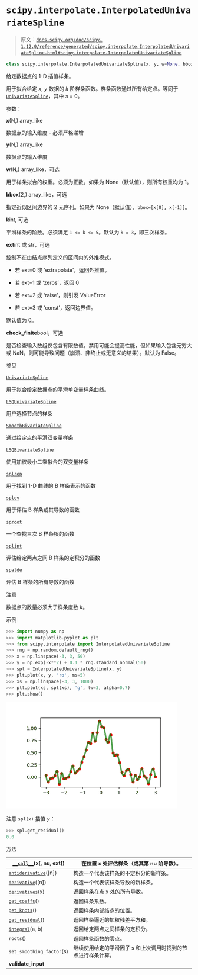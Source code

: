 # `scipy.interpolate.InterpolatedUnivariateSpline`

> 原文：[`docs.scipy.org/doc/scipy-1.12.0/reference/generated/scipy.interpolate.InterpolatedUnivariateSpline.html#scipy.interpolate.InterpolatedUnivariateSpline`](https://docs.scipy.org/doc/scipy-1.12.0/reference/generated/scipy.interpolate.InterpolatedUnivariateSpline.html#scipy.interpolate.InterpolatedUnivariateSpline)

```py
class scipy.interpolate.InterpolatedUnivariateSpline(x, y, w=None, bbox=[None, None], k=3, ext=0, check_finite=False)
```

给定数据点的 1-D 插值样条。

用于拟合给定 *x*, *y* 数据的 *k* 阶样条函数。样条函数通过所有给定点。等同于 [`UnivariateSpline`](https://docs.scipy.org/doc/scipy-1.12.0/reference/generated/scipy.interpolate.UnivariateSpline.html#scipy.interpolate.UnivariateSpline "scipy.interpolate.UnivariateSpline")，其中 *s* = 0。

参数：

**x**(N,) array_like

数据点的输入维度 - 必须严格递增

**y**(N,) array_like

数据点的输入维度

**w**(N,) array_like，可选

用于样条拟合的权重。必须为正数。如果为 None（默认值），则所有权重均为 1。

**bbox**(2,) array_like，可选

指定近似区间边界的 2 元序列。如果为 None（默认值），`bbox=[x[0], x[-1]]`。

**k**int, 可选

平滑样条的阶数。必须满足 `1 <= k <= 5`。默认为 `k = 3`，即三次样条。

**ext**int 或 str，可选

控制不在由结点序列定义的区间内的外推模式。

+   若 ext=0 或 ‘extrapolate’，返回外推值。

+   若 ext=1 或 ‘zeros’，返回 0

+   若 ext=2 或 ‘raise’，则引发 ValueError

+   若 ext=3 或 ‘const’，返回边界值。

默认值为 0。

**check_finite**bool，可选

是否检查输入数组仅包含有限数值。禁用可能会提高性能，但如果输入包含无穷大或 NaN，则可能导致问题（崩溃、非终止或无意义的结果）。默认为 False。

参见

[`UnivariateSpline`](https://docs.scipy.org/doc/scipy-1.12.0/reference/generated/scipy.interpolate.UnivariateSpline.html#scipy.interpolate.UnivariateSpline "scipy.interpolate.UnivariateSpline")

用于拟合给定数据点的平滑单变量样条曲线。

[`LSQUnivariateSpline`](https://docs.scipy.org/doc/scipy-1.12.0/reference/generated/scipy.interpolate.LSQUnivariateSpline.html#scipy.interpolate.LSQUnivariateSpline "scipy.interpolate.LSQUnivariateSpline")

用户选择节点的样条

[`SmoothBivariateSpline`](https://docs.scipy.org/doc/scipy-1.12.0/reference/generated/scipy.interpolate.SmoothBivariateSpline.html#scipy.interpolate.SmoothBivariateSpline "scipy.interpolate.SmoothBivariateSpline")

通过给定点的平滑双变量样条

[`LSQBivariateSpline`](https://docs.scipy.org/doc/scipy-1.12.0/reference/generated/scipy.interpolate.LSQBivariateSpline.html#scipy.interpolate.LSQBivariateSpline "scipy.interpolate.LSQBivariateSpline")

使用加权最小二乘拟合的双变量样条

[`splrep`](https://docs.scipy.org/doc/scipy-1.12.0/reference/generated/scipy.interpolate.splrep.html#scipy.interpolate.splrep "scipy.interpolate.splrep")

用于找到 1-D 曲线的 B 样条表示的函数

[`splev`](https://docs.scipy.org/doc/scipy-1.12.0/reference/generated/scipy.interpolate.splev.html#scipy.interpolate.splev "scipy.interpolate.splev")

用于评估 B 样条或其导数的函数

[`sproot`](https://wiki.example.org/sproot)

一个查找三次 B 样条根的函数

[`splint`](https://wiki.example.org/splint)

评估给定两点之间 B 样条的定积分的函数

[`spalde`](https://wiki.example.org/spalde)

评估 B 样条的所有导数的函数

注意

数据点的数量必须大于样条度数 *k*。

示例

```py
>>> import numpy as np
>>> import matplotlib.pyplot as plt
>>> from scipy.interpolate import InterpolatedUnivariateSpline
>>> rng = np.random.default_rng()
>>> x = np.linspace(-3, 3, 50)
>>> y = np.exp(-x**2) + 0.1 * rng.standard_normal(50)
>>> spl = InterpolatedUnivariateSpline(x, y)
>>> plt.plot(x, y, 'ro', ms=5)
>>> xs = np.linspace(-3, 3, 1000)
>>> plt.plot(xs, spl(xs), 'g', lw=3, alpha=0.7)
>>> plt.show() 
```

![../../_images/scipy-interpolate-InterpolatedUnivariateSpline-1_00_00.png](img/6f593497f24dc4747264957d8ad8e3db.png)

注意 `spl(x)` 插值 *y*：

```py
>>> spl.get_residual()
0.0 
```

方法

| [`__call__`](https://wiki.example.org/__call__)(x[, nu, ext]) | 在位置 x 处评估样条（或其第 nu 阶导数）。 |
| --- | --- |
| [`antiderivative`](https://wiki.example.org/antiderivative)([n]) | 构造一个代表该样条的不定积分的新样条。 |
| [`derivative`](https://wiki.example.org/derivative)([n]) | 构造一个代表该样条导数的新样条。 |
| [`derivatives`](https://wiki.example.org/derivatives)(x) | 返回样条在点 x 处的所有导数。 |
| [`get_coeffs`](https://wiki.example.org/get_coeffs)() | 返回样条系数。 |
| [`get_knots`](https://wiki.example.org/get_knots)() | 返回样条内部结点的位置。 |
| [`get_residual`](https://wiki.example.org/get_residual)() | 返回样条逼近的加权残差平方和。 |
| [`integral`](https://wiki.example.org/integral)(a, b) | 返回给定两点之间样条的定积分。 |
| `roots`() | 返回样条函数的零点。 |
| `set_smoothing_factor`(s) | 继续使用给定的平滑因子 s 和上次调用时找到的节点进行样条计算。 |
| **validate_input** |  |
